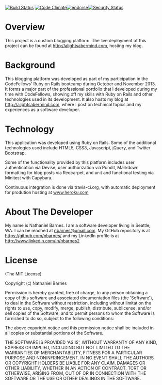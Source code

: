 [![Build Status](https://travis-ci.org/nbarnes/Portfolio.png)](https://travis-ci.org/nbarnes/Portfolio) [![Code Climate](https://codeclimate.com/github/nbarnes/Portfolio.png)](https://codeclimate.com/github/nbarnes/Portfolio)[![endorse](https://api.coderwall.com/sprestage/endorsecount.png)](https://coderwall.com/sprestage)[![Security Status](http://rails-brakeman.com/nbarnes/Portfolio.png)](http://rails-brakeman.com/nbarnes/http://rails-brakeman.com/nbarnes/Portfolio)

Overview
========
This project is a custom blogging platform. The live deployment of this
project can be found at http://alightsabermind.com, hosting my blog.

Background
==========
This blogging platform was developed as part of my participation in
the CodeFellows' Ruby on Rails bootcamp during October and November 2013. It
forms a major part of the professional portfolio that I developed during my
time with CodeFellows, showing off my skills with Ruby on Rails and other
technologies used in its development.  It also hosts my blog at
http://alightsabermind.com, where I post on technical topics and my
experiences as a software developer.

Technology
==========
This application was developed using Ruby on Rails.  Some of the additional
technologies used include HTML5, CSS3, Javascript, jQuery, and Twitter
Bootstrap.

Some of the functionality provided by this platform includes user
authentication via Devise, user authorization via Pundit, Markdown formatting
for blog posts via Redcarpet, and unit and functional testing via Minitest
with Capybara.

Continuous integration is done via travis-ci.org, with automatic deployment
for prodution hosting at www.heroku.com

About The Developer
======
My name is Nathaniel Barnes.  I am a software developer living in Seattle, WA.
I can be reached at nbarnes@gmail.com.   My GitHub repository is at
https://github.com/nbarnes/ and my LinkedIn profile is at
http://www.linkedin.com/in/nbarnes2

License
=======

(The MIT License)

Copyright (c) Nathaniel Barnes

Permission is hereby granted, free of charge, to any person obtaining
a copy of this software and associated documentation files (the
'Software'), to deal in the Software without restriction, including
without limitation the rights to use, copy, modify, merge, publish,
distribute, sublicense, and/or sell copies of the Software, and to
permit persons to whom the Software is furnished to do so, subject to
the following conditions:

The above copyright notice and this permission notice shall be
included in all copies or substantial portions of the Software.

THE SOFTWARE IS PROVIDED 'AS IS', WITHOUT WARRANTY OF ANY KIND,
EXPRESS OR IMPLIED, INCLUDING BUT NOT LIMITED TO THE WARRANTIES OF
MERCHANTABILITY, FITNESS FOR A PARTICULAR PURPOSE AND NONINFRINGEMENT.
IN NO EVENT SHALL THE AUTHORS OR COPYRIGHT HOLDERS BE LIABLE FOR ANY
CLAIM, DAMAGES OR OTHER LIABILITY, WHETHER IN AN ACTION OF CONTRACT,
TORT OR OTHERWISE, ARISING FROM, OUT OF OR IN CONNECTION WITH THE
SOFTWARE OR THE USE OR OTHER DEALINGS IN THE SOFTWARE.
